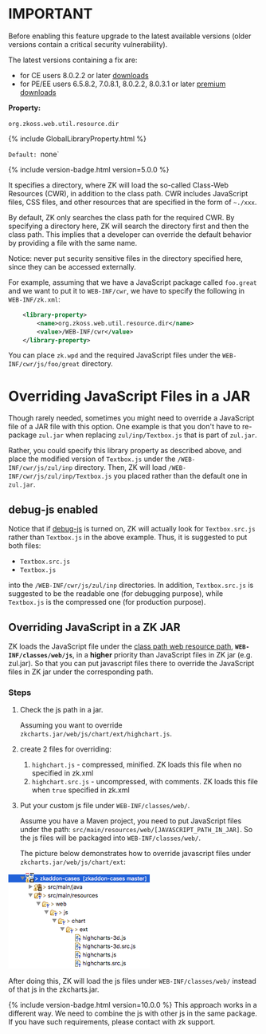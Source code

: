 # IMPORTANT

Before enabling this feature upgrade to the latest available versions
(older versions contain a critical security vulnerability).

The latest versions containing a fix are:

- for CE users 8.0.2.2 or later
  [downloads](https://www.zkoss.org/download/zk)
- for PE/EE users 6.5.8.2, 7.0.8.1, 8.0.2.2, 8.0.3.1 or later [premium
  downloads](https://www.zkoss.org/download/premium)

**Property:**

`org.zkoss.web.util.resource.dir`

{% include GlobalLibraryProperty.html %}

`Default: `none`

{% include version-badge.html version=5.0.0 %}

It specifies a directory, where ZK will load the so-called Class-Web
Resources (CWR), in addition to the class path. CWR includes JavaScript
files, CSS files, and other resources that are specified in the form of
`~./xxx`.

By default, ZK only searches the class path for the required CWR. By
specifying a directory here, ZK will search the directory first and then
the class path. This implies that a developer can override the default
behavior by providing a file with the same name.

Notice: never put security sensitive files in the directory specified
here, since they can be accessed externally.

For example, assuming that we have a JavaScript package called
`foo.great` and we want to put it to `WEB-INF/cwr`, we have to specify
the following in `WEB-INF/zk.xml`:

``` xml
    <library-property>
        <name>org.zkoss.web.util.resource.dir</name>
        <value>/WEB-INF/cwr</value>
    </library-property>
```

You can place `zk.wpd` and the required JavaScript files under the
`WEB-INF/cwr/js/foo/great` directory.

# Overriding JavaScript Files in a JAR

Though rarely needed, sometimes you might need to override a JavaScript
file of a JAR file with this option. One example is that you don't have
to re-package `zul.jar` when replacing `zul/inp/Textbox.js` that is part
of `zul.jar`.

Rather, you could specify this library property as described above, and
place the modified version of `Textbox.js` under the
`/WEB-INF/cwr/js/zul/inp` directory. Then, ZK will load
`/WEB-INF/cwr/js/zul/inp/Textbox.js` you placed rather than the default
one in `zul.jar`.

## debug-js enabled

Notice that if
[debug-js]({{site.baseUrl}}/zk_config_ref/The_client-config_Element/The_debug-js_Element)
is turned on, ZK will actually look for `Textbox.src.js` rather than
`Textbox.js` in the above example. Thus, it is suggested to put both
files:

- `Textbox.src.js`
- `Textbox.js`

into the `/WEB-INF/cwr/js/zul/inp` directories. In addition,
`Textbox.src.js` is suggested to be the readable one (for debugging
purpose), while `Textbox.js` is the compressed one (for production
purpose).

## Overriding JavaScript in a ZK JAR

ZK loads the JavaScript file under the [ class path web resource path](ZK_Developer%27s_Reference/UI_Composing/ZUML/Include_a_Page#Classpath_Web_Resource_Path),
**`WEB-INF/classes/web/js`**, in a **higher** priority than JavaScript
files in ZK jar (e.g. zul.jar). So that you can put javascript files
there to override the JavaScript files in ZK jar under the corresponding
path.

### Steps

1.  Check the js path in a jar.
      
    Assuming you want to override
    `zkcharts.jar/web/js/chart/ext/highchart.js`.
2.  create 2 files for overriding:
    1.  `highchart.js` - compressed, minified. ZK loads this file when
        no <debug-js> specified in zk.xml
    2.  `highchart.src.js` - uncompressed, with comments. ZK loads this
        file when <debug-js>`true`</debug-js> specified in zk.xml
3.  Put your custom js file under `WEB-INF/classes/web/`.
      
    Assume you have a Maven project, you need to put JavaScript files
    under the path: `src/main/resources/web/[JAVASCRIPT_PATH_IN_JAR]`.
    So the js files will be packaged into `WEB-INF/classes/web/`.

    The picture below demonstrates how to override javascript files
    under `zkcharts.jar/web/js/chart/ext`:

![](images/overrideByClasspathWebResourcePath.png)

After doing this, ZK will load the js files under `WEB-INF/classes/web/`
instead of that js in the zkcharts.jar.

{% include version-badge.html version=10.0.0 %} This approach works in a different
way. We need to combine the js with other js in the same package. If you
have such requirements, please contact with zk support.
